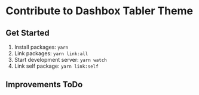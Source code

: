 # Contribute to Dashbox Tabler Theme

## Get Started
1. Install packages: `yarn`
2. Link packages: `yarn link:all`
3. Start development server: `yarn watch`
4. Link self package: `yarn link:self`

## Improvements ToDo
